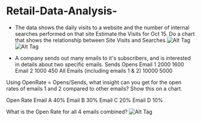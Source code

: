 # Retail-Data-Analysis-

- The data shows the daily visits to a website and the number of internal searches performed on that site
Estimate the Visits for Oct 15. Do a chart that shows the relationship between Site Visits and Searches
![Alt Tag](https://github.com/PetraLee2019/Retail-Data-Analysis-/blob/master/Resources/Question%202.png)
![Alt Tag](https://github.com/PetraLee2019/Retail-Data-Analysis-/blob/master/Resources/%231%20Visualization%20using%20Plotly.png)

- A company sends out many emails to it's subscribers, and is interested in details about two specific emails.
	Sends	Opens
Email 1	2000	1600
Email 2	1000	450
All Emails (including emails 1 & 2)	10000	5000

Using OpenRate = Opens/Sends, what insight can you get for the open rates of emails 1 and 2 compared to other emails? Show this on a chart. 

Open Rate
Email A	40%
Email B	30%
Email C	20%
Email D	10%

What is the Open Rate for all 4 emails combined?
![Alt Tag](https://github.com/PetraLee2019/Retail-Data-Analysis-/blob/master/Resources/Question%201.png)
